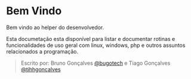 # Bem Vindo
Bem vindo ao helper do desenvolvedor.

Esta documetação esta disponível para listar e documentar rotinas e funcionalidades de uso geral com linux, windows, php e outros assuntos relacionados a programação.


> Escrito por:
> Bruno Gonçalves [@bugotech](https://twitter.com/bugotech)
> e Tiago Gonçalves [@tihhgoncalves](https://twitter.com/tihhgoncalves)
